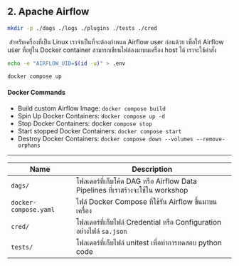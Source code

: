 
## 2. Apache Airflow 

```sh
mkdir -p ./dags ./logs ./plugins ./tests ./cred
```
​
สำหรับเครื่องที่เป็น Linux เราจำเป็นที่จะต้องกำหนด Airflow user ก่อนด้วย เพื่อให้ Airflow user ที่อยู่ใน Docker container สามารถเขียนไฟล์ลงมาบนเครื่อง host ได้ เราจะใช้คำสั่ง

```sh
echo -e "AIRFLOW_UID=$(id -u)" > .env
```

```sh
docker compose up
```

#### Docker Commands
- Build custom Airflow Image: `docker compose build`
- Spin Up Docker Containers: `docker compose up -d`
- Stop Docker Containers: docker `compose stop`
- Start stopped Docker Containers: `docker compose start`
- Destroy Docker Containers: `docker compose down --volumes --remove-orphans`

----


| Name | Description |
| - | - |
| `dags/` | โฟลเดอร์ที่เก็บโค้ด DAG หรือ Airflow Data Pipelines ที่เราสร้างจะใช้ใน workshop |
| `docker-compose.yaml` | ไฟล์ Docker Compose ที่ใช้รัน Airflow ขึ้นมาบนเครื่อง |
| `cred/` | โฟลเดอร์ที่เก็บไฟล์ Credential หรือ Configuration อย่างไฟล์ `sa.json` |
| `tests/` | โฟลเดอร์ที่เก็บไฟล์ unitest เพื่อทำการทดสอบ python code |

